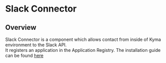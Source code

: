 # Slack Connector

## Overview

Slack Connector is a component which allows contact from inside of Kyma environment to the Slack API.\
It registers an application in the Application Registry. The installation guide can be found [here](/docs/slack-connector/installation.md)
